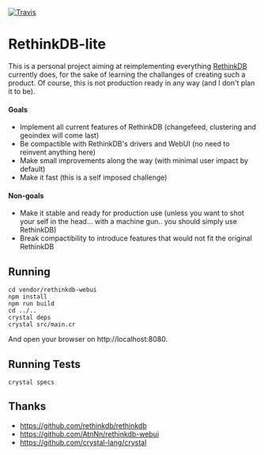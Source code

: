 [![Travis](https://travis-ci.org/lbguilherme/rethinkdb-lite.svg?branch=master)](https://travis-ci.org/lbguilherme/rethinkdb-lite)

# RethinkDB-lite

This is a personal project aiming at reimplementing everything [RethinkDB](https://rethinkdb.com) currently does, for the sake of learning the challanges of creating such a product. Of course, this is not production ready in any way (and I don't plan it to be).

#### Goals

- Implement all current features of RethinkDB (changefeed, clustering and geoindex will come last)
- Be compactible with RethinkDB's drivers and WebUI (no need to reinvent anything here)
- Make small improvements along the way (with minimal user impact by default)
- Make it fast (this is a self imposed challenge)

#### Non-goals

- Make it stable and ready for production use (unless you want to shot your self in the head... with a machine gun.. you should simply use RethinkDB)
- Break compactibility to introduce features that would not fit the original RethinkDB

## Running

```
cd vendor/rethinkdb-webui
npm install
npm run build
cd ../..
crystal deps
crystal src/main.cr
```

And open your browser on http://localhost:8080.

## Running Tests

```
crystal specs
```

## Thanks

- https://github.com/rethinkdb/rethinkdb
- https://github.com/AtnNn/rethinkdb-webui
- https://github.com/crystal-lang/crystal
